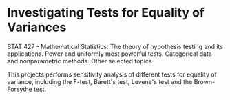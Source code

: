 # Investigating Tests for Equality of Variances

STAT 427 - Mathematical Statistics. The theory of hypothesis testing and its applications. Power and uniformly most powerful tests. Categorical data and nonparametric methods. Other selected topics.

This projects performs sensitivity analysis of different tests for equality of variance, including the F-test, Barett's test, Levene's test and the Brown-Forsythe test.

